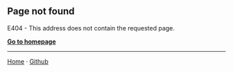 ## Page not found

E404 - This address does not contain the requested page.

[**Go to homepage**][1]

***

[Home][1] &middot; [Github][2]

[1]:https://nikahmadz.github.io
[2]:https://github.com/nikahmadz/nikahmadz.github.io

